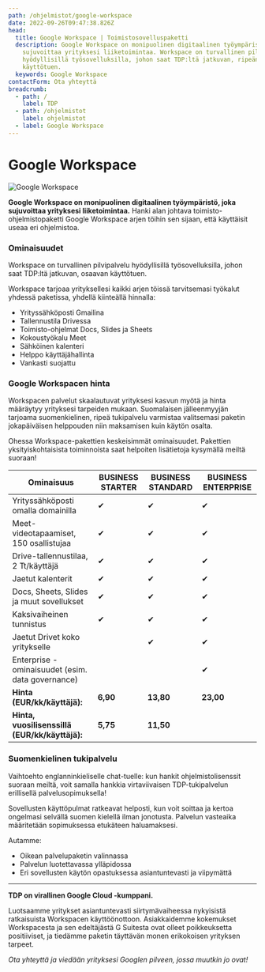 ```yaml
---
path: /ohjelmistot/google-workspace
date: 2022-09-26T09:47:38.826Z
head:
  title: Google Workspace | Toimistosovelluspaketti
  description: Google Workspace on monipuolinen digitaalinen työympäristö, joka
    sujuvoittaa yrityksesi liiketoimintaa. Workspace on turvallinen pilvipalvelu
    hyödyllisillä työsovelluksilla, johon saat TDP:ltä jatkuvan, ripeän
    käyttötuen.
  keywords: Google Workspace
contactForm: Ota yhteyttä
breadcrumb:
  - path: /
    label: TDP
  - path: /ohjelmistot
    label: ohjelmistot
  - label: Google Workspace
---
```

# Google Workspace

![Google Workspace](/assets/workspace-tinified.jpg "Google Workspace")

**Google Workspace on monipuolinen digitaalinen työympäristö, joka sujuvoittaa yrityksesi liiketoimintaa.** Hanki alan johtava toimisto-ohjelmistopaketti Google Workspace arjen töihin sen sijaan, että käyttäisit useaa eri ohjelmistoa. 

### O﻿minaisuudet

Workspace on turvallinen pilvipalvelu hyödyllisillä työsovelluksilla, johon saat TDP:ltä jatkuvan, osaavan käyttötuen. 

Workspace tarjoaa yrityksellesi kaikki arjen töissä tarvitsemasi työkalut yhdessä paketissa, yhdellä kiinteällä hinnalla:

* Yrityssähköposti Gmailina
* Tallennustila Drivessa
* Toimisto-ohjelmat Docs, Slides ja Sheets
* Kokoustyökalu Meet
* Sähköinen kalenteri
* Helppo käyttäjähallinta
* Vankasti suojattu

### Google Workspacen hinta

Workspacen palvelut skaalautuvat yrityksesi kasvun myötä ja hinta määräytyy yrityksesi tarpeiden mukaan. Suomalaisen jälleenmyyjän tarjoama suomenkielinen, ripeä tukipalvelu varmistaa valitsemasi paketin jokapäiväisen helppouden niin maksamisen kuin käytön osalta. 

Ohessa Workspace-pakettien keskeisimmät ominaisuudet. Pakettien yksityiskohtaisista toiminnoista saat helpoiten lisätietoja kysymällä meiltä suoraan!

| Ominaisuus                                       | BUSINESS STARTER | BUSINESS STANDARD | BUSINESS ENTERPRISE |
| ------------------------------------------------ | ---------------- | ----------------- | ------------------- |
| Yrityssähköposti omalla domainilla               | ✔                | ✔                 | ✔                   |
| Meet-videotapaamiset, 150 osallistujaa           | ✔                | ✔                 | ✔                   |
| Drive-tallennustilaa, 2 Tt/käyttäjä              | ✔                | ✔                 | ✔                   |
| Jaetut kalenterit                                | ✔                | ✔                 | ✔                   |
| Docs, Sheets, Slides ja muut sovellukset         | ✔                | ✔                 | ✔                   |
| Kaksivaiheinen tunnistus                         | ✔                | ✔                 | ✔                   |
| Jaetut Drivet koko yritykselle                   |                  | ✔                 | ✔                   |
| Enterprise -ominaisuudet (esim. data governance) |                  |                   | ✔                   |
| **Hinta (EUR/kk/käyttäjä):**                     | **6,90**         | **13,80**         | **23,00**           |
| **Hinta, vuosilisenssillä (EUR/kk/käyttäjä):**   | **5,75**         | **11,50**         |                     |

### Suomenkielinen tukipalvelu

Vaihtoehto englanninkieliselle chat-tuelle: kun hankit ohjelmistolisenssit suoraan meiltä, voit samalla hankkia virtaviivaisen TDP-tukipalvelun erillisellä palvelusopimuksella! 

Sovellusten käyttöpulmat ratkeavat helposti, kun voit soittaa ja kertoa ongelmasi selvällä suomen kielellä ilman jonotusta. Palvelun vasteaika määritetään sopimuksessa etukäteen haluamaksesi.

Autamme:

* Oikean palvelupaketin valinnassa
* Palvelun luotettavassa ylläpidossa
* Eri sovellusten käytön opastuksessa asiantuntevasti ja viipymättä

- - -

**TDP on virallinen Google Cloud -kumppani.** 

Luotsaamme yritykset asiantuntevasti siirtymävaiheessa nykyisistä ratkaisuista Workspacen käyttöönottoon. Asiakkaidemme kokemukset Workspacesta ja sen edeltäjästä G Suitesta ovat olleet poikkeuksetta positiiviset, ja tiedämme paketin täyttävän monen erikokoisen yrityksen tarpeet. 

*Ota yhteyttä ja viedään yrityksesi Googlen pilveen, jossa muutkin jo ovat!*